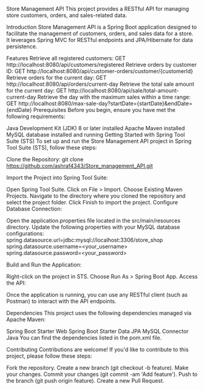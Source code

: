 Store Management API
This project provides a RESTful API for managing store customers, orders, and sales-related data.

Introduction
Store Management API is a Spring Boot application designed to facilitate the management of customers, orders, and sales data for a store. It leverages Spring MVC for RESTful endpoints and JPA/Hibernate for data persistence.

Features
Retrieve all registered customers: GET http://localhost:8080/api/customers/registered
Retrieve orders by customer ID: GET http://localhost:8080/api/customer-orders/customer/{customerId}
Retrieve orders for the current day: GET http://localhost:8080/api/orders/current-day
Retrieve the total sale amount for the current day: GET http://localhost:8080/api/sale/total-amount-current-day
Retrieve the day with the maximum sales within a time range: GET http://localhost:8080/max-sale-day?startDate={startDate}&endDate={endDate}
Prerequisites
Before you begin, ensure you have met the following requirements:

Java Development Kit (JDK) 8 or later installed
Apache Maven installed
MySQL database installed and running
Getting Started with Spring Tool Suite (STS)
To set up and run the Store Management API project in Spring Tool Suite (STS), follow these steps:

Clone the Repository:
git clone https://github.com/ashraf4343/Store_management_API.git

Import the Project into Spring Tool Suite:

Open Spring Tool Suite.
Click on File > Import.
Choose Existing Maven Projects.
Navigate to the directory where you cloned the repository and select the project folder.
Click Finish to import the project.
Configure Database Connection:

Open the application.properties file located in the src/main/resources directory.
Update the following properties with your MySQL database configurations:
spring.datasource.url=jdbc:mysql://localhost:3306/store_shop
spring.datasource.username=<your_username>
spring.datasource.password=<your_password>

Build and Run the Application:

Right-click on the project in STS.
Choose Run As > Spring Boot App.
Access the API:

Once the application is running, you can use any RESTful client (such as Postman) to interact with the API endpoints.

Dependencies
This project uses the following dependencies managed via Apache Maven:

Spring Boot Starter Web
Spring Boot Starter Data JPA
MySQL Connector Java
You can find the dependencies listed in the pom.xml file.

Contributing
Contributions are welcome! If you'd like to contribute to this project, please follow these steps:

Fork the repository.
Create a new branch (git checkout -b feature).
Make your changes.
Commit your changes (git commit -am 'Add feature').
Push to the branch (git push origin feature).
Create a new Pull Request.

